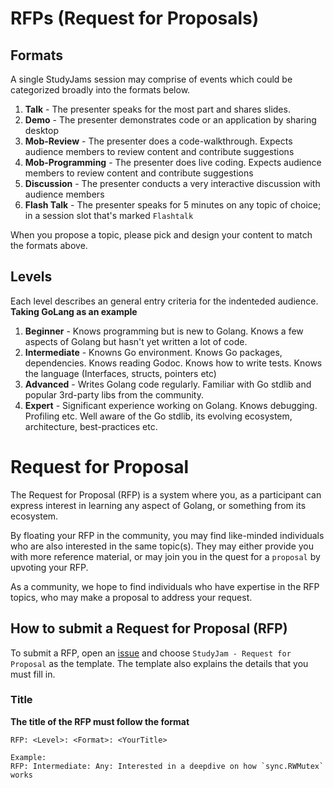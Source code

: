 # RFPs (Request for Proposals)

## Formats

A single StudyJams session may comprise of events which could be categorized broadly into the formats below.

1. **Talk** - The presenter speaks for the most part and shares slides.
2. **Demo** - The presenter demonstrates code or an application by sharing desktop
3. **Mob-Review** - The presenter does a code-walkthrough. Expects audience members to review content and contribute suggestions
4. **Mob-Programming** - The presenter does live coding. Expects audience members to review content and contribute suggestions
5. **Discussion** - The presenter conducts a very interactive discussion with audience members
6. **Flash Talk** - The presenter speaks for 5 minutes on any topic of choice; in a session slot that's marked `Flashtalk`

When you propose a topic, please pick and design your content to match the formats above.

## Levels

Each level describes an general entry criteria for the indenteded audience. **Taking GoLang as an example**

1. **Beginner** - Knows programming but is new to Golang. Knows a few aspects of Golang but hasn't yet written a lot of code.
2. **Intermediate** - Knowns Go environment. Knows Go packages, dependencies. Knows reading Godoc. Knows how to write tests. Knows the language (Interfaces, structs, pointers etc)
3. **Advanced** - Writes Golang code regularly. Familiar with Go stdlib and popular 3rd-party libs from the community.
4. **Expert** - Significant experience working on Golang. Knows debugging. Profiling etc. Well aware of the Go stdlib, its evolving ecosystem, architecture, best-practices etc.

# Request for Proposal

The Request for Proposal (RFP) is a system where you, as a participant can express interest in learning any aspect of Golang, or something from its ecosystem.

By floating your RFP in the community, you may find like-minded individuals who are also interested in the same topic(s). They may either provide you with more reference material, or may join you in the quest for a `proposal` by upvoting your RFP.

As a community, we hope to find individuals who have expertise in the RFP topics, who may make a proposal to address your request.

## How to submit a Request for Proposal (RFP)

To submit a RFP, open an [issue](https://github.com/fnplus/chennai-go-jams/p/issues/new/choose) and choose `StudyJam - Request for Proposal` as the template. The template also explains the details that you must fill in.

### Title

**The title of the RFP must follow the format**

```
RFP: <Level>: <Format>: <YourTitle>

Example:
RFP: Intermediate: Any: Interested in a deepdive on how `sync.RWMutex` works
```
